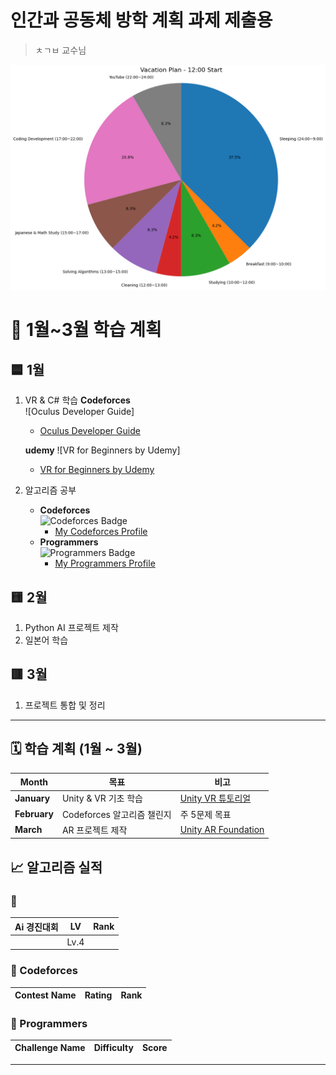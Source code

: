 # 인간과 공동체 방학 계획 과제 제출용
> ㅊㄱㅂ 교수님


<img src="photo/다운로드.png" alt="plan" width="600">

# 📅 1월~3월 학습 계획

## 🟦 1월
1. VR & C# 학습
    **Codeforces**  
     ![Oculus Developer Guide]
     - [Oculus Developer Guide](https://developer.oculus.com/documentation/unity/)
     
     **udemy**
     ![VR for Beginners by Udemy]
     - [VR for Beginners by Udemy](https://www.udemy.com/course/vr-development/)
3. 알고리즘 공부  
   - **Codeforces**  
     ![Codeforces Badge](https://img.shields.io/badge/Codeforces-Algorithm-blue?logo=codeforces&logoColor=white)  
     - [My Codeforces Profile](https://codeforces.com/profile/YourUsername)  
   - **Programmers**  
     ![Programmers Badge](https://img.shields.io/badge/Programmers-Algorithm-brightgreen?logo=google)  
     - [My Programmers Profile](https://programmers.co.kr/learn/challenges?tab=all_challenges)

## 🟨 2월
1. Python AI 프로젝트 제작
2. 일본어 학습

## 🟥 3월
1. 프로젝트 통합 및 정리

---
## 🗓 학습 계획 (1월 ~ 3월)
| Month      | 목표                      | 비고                                 |
|------------|---------------------------|--------------------------------------|
| **January**| Unity & VR 기초 학습       | [Unity VR 튜토리얼](https://learn.unity.com/) |
| **February**| Codeforces 알고리즘 챌린지 | 주 5문제 목표                        |
| **March**   | AR 프로젝트 제작           | [Unity AR Foundation](https://learn.unity.com/tutorial/ar-foundation) |


## 📈 알고리즘 실적

### 🔹 
| Ai 경진대회         | LV  | Rank   |
|--------------------|---------|--------|
|                    | Lv.4       |   |
### 🔹 Codeforces
| Contest Name       | Rating  | Rank   |
|--------------------|---------|--------|

### 🔹 Programmers
| Challenge Name          | Difficulty | Score  |
|-------------------------|------------|--------|

---


